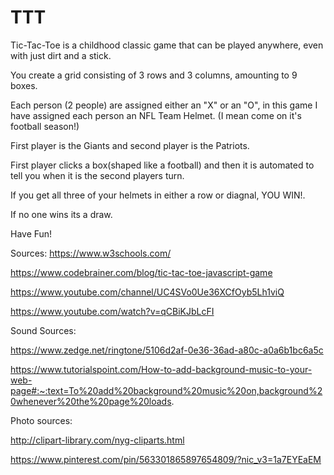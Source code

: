 # TTT

Tic-Tac-Toe is a childhood classic game that can be played anywhere, even with just dirt and a stick. 

You create a grid consisting of 3 rows and 3 columns, amounting to 9 boxes. 

Each person (2 people) are assigned either an "X" or an "O", in this game I have assigned each person an NFL Team Helmet. (I mean come on it's football season!)

First player is the Giants and second player is the Patriots. 

First player clicks a box(shaped like a football) and then it is automated to tell you when it is the second players turn. 

If you get all three of your helmets in either a row or diagnal, YOU WIN!. 

If no one wins its a draw. 

Have Fun!

Sources: https://www.w3schools.com/

https://www.codebrainer.com/blog/tic-tac-toe-javascript-game

https://www.youtube.com/channel/UC4SVo0Ue36XCfOyb5Lh1viQ

https://www.youtube.com/watch?v=qCBiKJbLcFI

Sound Sources: 

https://www.zedge.net/ringtone/5106d2af-0e36-36ad-a80c-a0a6b1bc6a5c

https://www.tutorialspoint.com/How-to-add-background-music-to-your-web-page#:~:text=To%20add%20background%20music%20on,background%20whenever%20the%20page%20loads.

Photo sources:

http://clipart-library.com/nyg-cliparts.html

https://www.pinterest.com/pin/563301865897654809/?nic_v3=1a7EYEaEM
